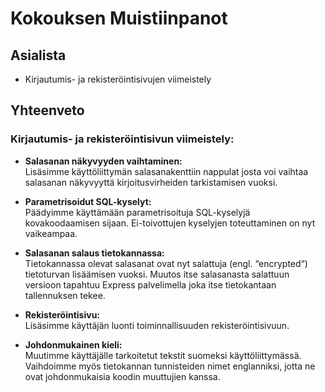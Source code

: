 # Kokouksen Muistiinpanot

## Asialista

- Kirjautumis- ja rekisteröintisivujen viimeistely

## Yhteenveto

### Kirjautumis- ja rekisteröintisivun viimeistely:

- **Salasanan näkyvyyden vaihtaminen:**  
  Lisäsimme käyttöliittymän salasanakenttiin nappulat josta voi vaihtaa salasanan näkyvyyttä kirjoitusvirheiden tarkistamisen vuoksi.

- **Parametrisoidut SQL-kyselyt:**  
  Päädyimme käyttämään parametrisoituja SQL-kyselyjä kovakoodaamisen sijaan. Ei-toivottujen kyselyjen toteuttaminen on nyt vaikeampaa.

- **Salasanan salaus tietokannassa:**  
  Tietokannassa olevat salasanat ovat nyt salattuja (engl. “encrypted“) tietoturvan lisäämisen vuoksi. Muutos itse salasanasta salattuun versioon tapahtuu Express palvelimella joka itse tietokantaan tallennuksen tekee.

- **Rekisteröintisivu:**  
  Lisäsimme käyttäjän luonti toiminnallisuuden rekisteröintisivuun.

- **Johdonmukainen kieli:**  
  Muutimme käyttäjälle tarkoitetut tekstit suomeksi käyttöliittymässä. Vaihdoimme myös tietokannan tunnisteiden nimet englanniksi, jotta ne ovat johdonmukaisia koodin muuttujien kanssa.
